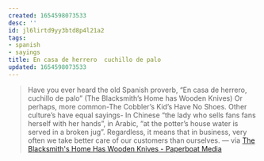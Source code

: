 ```yaml
---
created: 1654598073533
desc: ''
id: jl6lirtd9yy3btd8p4l21a2
tags:
- spanish
- sayings
title: En casa de herrero  cuchillo de palo
updated: 1654598073533
---
```

   
> Have you ever heard the old Spanish proverb, “En casa de herrero, cuchillo de palo” (The Blacksmith’s Home has Wooden Knives) Or perhaps, more common-The Cobbler’s Kid’s Have No Shoes. Other culture’s have equal sayings- In Chinese “the lady who sells fans fans herself with her hands”, in Arabic, “at the potter’s house water is served in a broken jug”. Regardless, it means that in business, very often we take better care of our customers than ourselves. — via [The Blacksmith's Home Has Wooden Knives - Paperboat Media](https://paperboatmedia.com/the-blacksmiths-home-has-wooden-knives/)